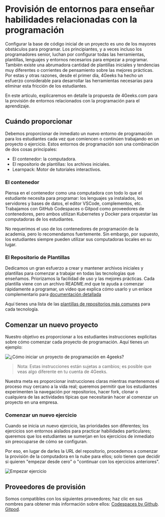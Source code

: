 # Provisión de entornos para enseñar habilidades relacionadas con la programación

Configurar la base de código inicial de un proyecto es uno de los mayores obstáculos para programar. Los principiantes, y a veces incluso los programadores senior, luchan por configurar todas las herramientas, plantillas, lenguajes y entornos necesarios para empezar a programar. También existe una abrumadora cantidad de plantillas iniciales y tendencias muy diferentes o corrientes de pensamiento sobre las mejores prácticas. Por estas y otras razones, desde el primer día, 4Geeks ha hecho un esfuerzo considerable para desarrollar las herramientas necesarias para eliminar esta fricción de los estudiantes.

En este artículo, explicaremos en detalle la propuesta de 4Geeks.com para la provisión de entornos relacionados con la programación para el aprendizaje.

## Cuándo proporcionar

Debemos proporcionar de inmediato un nuevo entorno de programación para los estudiantes cada vez que comiencen o continúen trabajando en un proyecto o ejercicio. Estos entornos de programación son una combinación de dos cosas principales:

- El contenedor: la computadora.
- El repositorio de plantillas: los archivos iniciales.
- Learnpack: Motor de tutoriales interactivos.

### El contenedor

Piensa en el contenedor como una computadora con todo lo que el estudiante necesita para programar: los lenguajes ya instalados, los servidores y bases de datos, el editor VSCode, complementos, etc. Trabajamos con GitHub Codespaces o Gitpod como proveedores de contenedores, pero ambos utilizan Kubernetes y Docker para orquestar las computadoras de los estudiantes.

No requerimos el uso de los contenedores de programación de la academia, pero lo recomendamos fuertemente. Sin embargo, por supuesto, los estudiantes siempre pueden utilizar sus computadoras locales en su lugar.

### El Repositorio de Plantillas

Dedicamos un gran esfuerzo a crear y mantener archivos iniciales y plantillas para comenzar a trabajar en todas las tecnologías que enseñamos. Priorizamos la facilidad de uso y las mejores prácticas. Cada plantilla viene con un archivo README.md que te ayuda a comenzar rápidamente a programar, un video que explica cómo usarlo y un enlace complementario para [documentación detallada](https://start.4geeksacademy.com)

Aquí tienes una lista de las [plantillas de repositorios más comunes](https://github.com/4GeeksAcademy/Templates-Boilerplates) para cada tecnología.

## Comenzar un nuevo proyecto

Nuestro objetivo es proporcionar a los estudiantes instrucciones explícitas sobre cómo comenzar cada proyecto de programación. Aquí tienes un ejemplo:

![¿Cómo iniciar un proyecto de programación en 4geeks?](https://github.com/breatheco-de/knowledge-base/blob/main/images/how-to-start-project.png?raw=true)

> Nota: Estas instrucciones están sujetas a cambios; es posible que veas algo diferente en tu cuenta de 4Geeks.

Nuestra meta es proporcionar instrucciones claras mientras mantenemos el proceso muy cercano a la vida real; queremos permitir que los estudiantes experimenten la navegación por repositorios, hacer fork, clonar o cualquiera de las actividades típicas que necesitarán hacer al comenzar un proyecto en una empresa.

### Comenzar un nuevo ejercicio

Cuando se inicia un nuevo ejercicio, las prioridades son diferentes; los ejercicios son entornos aislados para practicar habilidades particulares; queremos que los estudiantes se sumerjan en los ejercicios de inmediato sin preocuparse de cómo se configuran.

Por eso, en lugar de darles la URL del repositorio, procedemos a comenzar la provisión de la computadora en la nube para ellos; solo tienen que decidir si quieren "empezar desde cero" o "continuar con los ejercicios anteriores".

![Empezar ejercicio](https://github.com/breatheco-de/knowledge-base/blob/main/images/open-exercise.png?raw=true)

## Proveedores de provisión

Somos compatibles con los siguientes proveedores; haz clic en sus nombres para obtener más información sobre ellos:
[Codespaces by Github](https://4geeks.com/es/lesson/tutorial-de-github-codespaces).
[Gitpod](https://4geeks.com/es/lesson/como-utilizar-gitpod).

